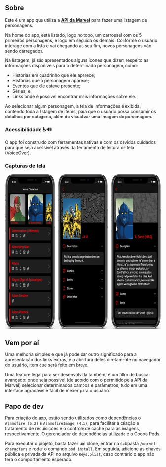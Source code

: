 ## Sobre
Este é um app que utiliza a <b><a href="https://developer.marvel.com/docs#!/public/getCreatorCollection_get_0">API da Marvel</a></b> para fazer uma listagem de personagens.

Na home do app, está listado, logo no topo, um carrossel com os 5 primeiros personagens, e logo em seguida os demais. Conforme o usuário interage com a lista e vai chegando ao seu  fim, novos personagens vão sendo carregados.

Na listagem, já são apresentados alguns ícones que dizem respeito as informações disponíveis para o determinado personagem, como:
- Histórias em quadrinho que ele aparece;
- Histórias que o personagem aparece;
- Eventos que ele esteve presente;
- Séries; e
- Links onde é possível encontrar mais informações sobre ele.

Ao selecionar algum personagem, a tela de informações é exibida, contendo toda a listagem de items, para que o usuário possa consumir os detalhes por categoria, além de visualizar uma imagem do personagem.

### Acessibilidade ♿️🔊
O app foi construído com ferramentas nativas e com os devidos cuidados para que seja acessível através da ferramenta de leitura de tela (VoiceOver).

### Capturas de tela
<img src="https://github.com/pauloatavila/marvel-characters/blob/main/screenshots/marvel_app.png" alt="Screenshot" width="782" height="500">

## Vem por aí
Uma melhoria simples e que já pode dar outro significado para a apresentação dos links extras, é a abertura deles diretamente no navegador do usuário, item que será feito em breve.

Uma feature legal para ser desenvolvida também, é um filtro de busca avançado: onde seja possível (de acordo com o permitido pela API da Marvel) selecionar determinados campos e parâmetros, tudo em uma interface agradável e fácil de mexer para o usuário.

## Papo de dev
Para criação do app, estão sendo utilizados como dependências o `Alamofire (5.2)` e `AlamofireImage (4.1)`, para facilitar a criação e tratamento de requisições e o controle de cache para as imagens, respectivamente. O gerenciador de dependências utilizado é o Cocoa Pods.

Para executar o projeto, basta fazer um clone, entrar na subpasta `/marvel-characters` e rodar o comando `pod install`.
Em seguida, adicione as chaves pública e privada da API no arquivo `Keys.plist`, caso contrário o app não terá o comportamento esperado.
